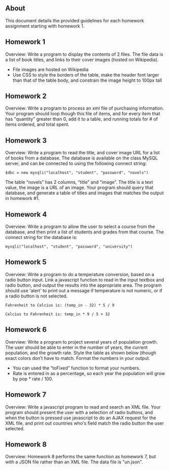 ## About

This document details the provided guidelines for each homework assignment starting with homework 1.

## Homework 1

Overview: Write a program to display the contents of 2 files.  The file data is a list of book titles, and links to their cover images (hosted on Wikipedia).

- File images are hosted on Wikipedia
- Use CSS to style the borders of the table, make the header font larger than that of the table body, and constrain the image height to 100px tall

## Homework 2

Overview: Write a program to process an xml file of purchasing information. Your program should loop though this file of items, and for every item that has "quantity" greater than 0, add it to a table, and running totals for # of items ordered, and total spent. 

## Homework 3

Overview: Write a program to read the title, and cover image URL for a list of books from a database.  The database is available on the class MySQL server, and can be connected to using the following connect string:

``$dbc = new mysqli("localhost", "student", "password", "novels") ``

The table “novels” has 2 columns, “title” and “image”.  The title is a text value, the image is a URL of an image.  Your program should query that database, and generate a table of titles and images that matches the output in homework #1.

## Homework 4

Overview: Write a program to allow the user to select a course from the database, and then print a list of students and grades from that course.  The connect string for the database is: 

`` mysqli("localhost", "student", "password", "university") ``  

## Homework 5

Overview: Write a program to do a temperature conversion, based on a radio button input. Link a javascript function to read in the input textbox and radio button, and output the results into the appropriate area. The program should use 'alert' to print out a message if temperature is not numeric, or if a radio button is not selected.

``Fahrenheit to Celcius is: (temp_in - 32) * 5 / 9 ``

``Celcius to Fahrenheit is: temp_in * 9 / 5 + 32``

## Homework 6

Overview: Write a program to project several years of population growth. The user should be able to enter in the number of years, the current population, and the growth rate.  Style the table as shown below (though exact colors don’t have to match. Format the numbers in your output. 

- You can used the “toFixed” function to format your numbers. 
- Rate is entered in as a percentage, so each year the population will grow by pop * rate / 100.

## Homework 7

Overview: Write a javascript program to read and search an XML file. Your program should present the user with a selection of radio buttons, and when the button is pressed use javascript to do an AJAX request for the XML file, and print out countries who's <continent> field match the radio button the user selected.  

## Homework 8

Overview: Homework 8 performs the same function as homework 7, but with a JSON file rather than an XML file.  The data file is "un.json".

